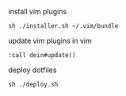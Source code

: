 install vim plugins

```
sh ./installer.sh ~/.vim/bundle
```

update vim plugins in vim
```
:call dein#update()
```

deploy dotfiles

```
sh ./deploy.sh
```
